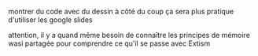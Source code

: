 
montrer du code avec du dessin à côté
du coup ça sera plus pratique d'utiliser les google slides

attention, il y a quand même besoin de connaître les principes de mémoire wasi partagée
pour comprendre ce qu'il se passe avec Extism

